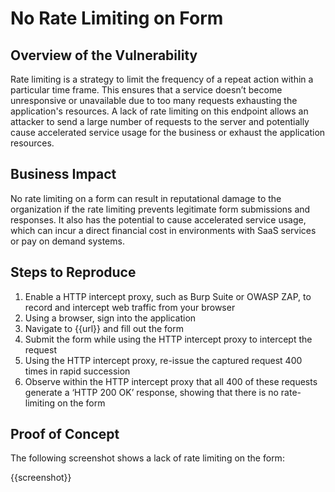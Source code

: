 # No Rate Limiting on Form

## Overview of the Vulnerability

Rate limiting is a strategy to limit the frequency of a repeat action within a particular time frame. This ensures that a service doesn’t become unresponsive or unavailable due to too many requests exhausting the application's resources. A lack of rate limiting on this endpoint allows an attacker to send a large number of requests to the server and potentially cause accelerated service usage for the business or exhaust the application resources.

## Business Impact

No rate limiting on a form can result in reputational damage to the organization if the rate limiting prevents legitimate form submissions and responses. It also has the potential to cause accelerated service usage, which can incur a direct financial cost in environments with SaaS services or pay on demand systems.

## Steps to Reproduce

1. Enable a HTTP intercept proxy, such as Burp Suite or OWASP ZAP, to record and intercept web traffic from your browser
1. Using a browser, sign into the application
1. Navigate to {{url}} and fill out the form
1. Submit the form while using the HTTP intercept proxy to intercept the request
1. Using the HTTP intercept proxy, re-issue the captured request 400 times in rapid succession
1. Observe within the HTTP intercept proxy that all 400 of these requests generate a ‘HTTP 200 OK’ response, showing that there is no rate-limiting on the form

## Proof of Concept

The following screenshot shows a lack of rate limiting on the form:

{{screenshot}}
